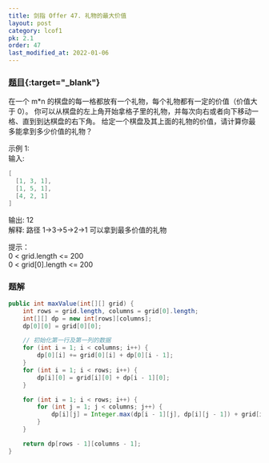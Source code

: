 ```yaml
---
title: 剑指 Offer 47. 礼物的最大价值
layout: post
category: lcof1
pk: 2.1
order: 47
last_modified_at: 2022-01-06
---
```


### [题目](https://leetcode.cn/problems/li-wu-de-zui-da-jie-zhi-lcof/){:target="_blank"}

在一个 m*n 的棋盘的每一格都放有一个礼物，每个礼物都有一定的价值（价值大于 0）。
你可以从棋盘的左上角开始拿格子里的礼物，并每次向右或者向下移动一格、直到到达棋盘的右下角。
给定一个棋盘及其上面的礼物的价值，请计算你最多能拿到多少价值的礼物？

示例 1:  
输入:  
```java
[
  [1, 3, 1],
  [1, 5, 1],
  [4, 2, 1]
]
```

输出: 12  
解释: 路径 1→3→5→2→1 可以拿到最多价值的礼物


提示：  
0 < grid.length <= 200  
0 < grid[0].length <= 200

### 题解

```java
public int maxValue(int[][] grid) {
    int rows = grid.length, columns = grid[0].length;
    int[][] dp = new int[rows][columns];
    dp[0][0] = grid[0][0];

    // 初始化第一行及第一列的数据
    for (int i = 1; i < columns; i++) {
        dp[0][i] += grid[0][i] + dp[0][i - 1];
    }
    for (int i = 1; i < rows; i++) {
        dp[i][0] = grid[i][0] + dp[i - 1][0];
    }

    for (int i = 1; i < rows; i++) {
        for (int j = 1; j < columns; j++) {
            dp[i][j] = Integer.max(dp[i - 1][j], dp[i][j - 1]) + grid[i][j];
        }
    }

    return dp[rows - 1][columns - 1];
}
```